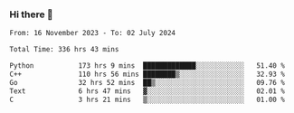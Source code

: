 ### Hi there 👋

<!--
**floyiac/floyiac** is a ✨ _special_ ✨ repository because its `README.md` (this file) appears on your GitHub profile.

Here are some ideas to get you started:

- 🔭 I’m currently working on ...
- 🌱 I’m currently learning ...
- 👯 I’m looking to collaborate on ...
- 🤔 I’m looking for help with ...
- 💬 Ask me about ...
- 📫 How to reach me: ...
- 😄 Pronouns: ...
- ⚡ Fun fact: ...
-->

<!--START_SECTION:waka-->

```txt
From: 16 November 2023 - To: 02 July 2024

Total Time: 336 hrs 43 mins

Python           173 hrs 9 mins  █████████████░░░░░░░░░░░░   51.40 %
C++              110 hrs 56 mins ████████▒░░░░░░░░░░░░░░░░   32.93 %
Go               32 hrs 52 mins  ██▒░░░░░░░░░░░░░░░░░░░░░░   09.76 %
Text             6 hrs 47 mins   ▓░░░░░░░░░░░░░░░░░░░░░░░░   02.01 %
C                3 hrs 21 mins   ▒░░░░░░░░░░░░░░░░░░░░░░░░   01.00 %
```

<!--END_SECTION:waka-->
